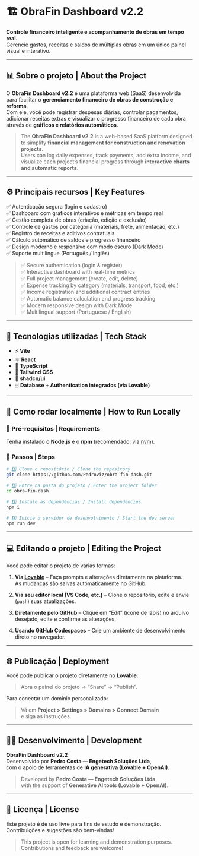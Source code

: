 # 🏗️ ObraFin Dashboard v2.2

**Controle financeiro inteligente e acompanhamento de obras em tempo real.**  
Gerencie gastos, receitas e saldos de múltiplas obras em um único painel visual e interativo.

---

## 📊 Sobre o projeto | About the Project

O **ObraFin Dashboard v2.2** é uma plataforma web (SaaS) desenvolvida para facilitar o **gerenciamento financeiro de obras de construção e reforma**.  
Com ele, você pode registrar despesas diárias, controlar pagamentos, adicionar receitas extras e visualizar o progresso financeiro de cada obra através de **gráficos e relatórios automáticos**.

> The **ObraFin Dashboard v2.2** is a web-based SaaS platform designed to simplify **financial management for construction and renovation projects**.  
> Users can log daily expenses, track payments, add extra income, and visualize each project’s financial progress through **interactive charts and automatic reports**.

---

## ⚙️ Principais recursos | Key Features

✅ Autenticação segura (login e cadastro)  
✅ Dashboard com gráficos interativos e métricas em tempo real  
✅ Gestão completa de obras (criação, edição e exclusão)  
✅ Controle de gastos por categoria (materiais, frete, alimentação, etc.)  
✅ Registro de receitas e aditivos contratuais  
✅ Cálculo automático de saldos e progresso financeiro  
✅ Design moderno e responsivo com modo escuro (Dark Mode)  
✅ Suporte multilíngue (Português / Inglês)

> ✅ Secure authentication (login & register)  
> ✅ Interactive dashboard with real-time metrics  
> ✅ Full project management (create, edit, delete)  
> ✅ Expense tracking by category (materials, transport, food, etc.)  
> ✅ Income registration and additional contract entries  
> ✅ Automatic balance calculation and progress tracking  
> ✅ Modern responsive design with Dark Mode  
> ✅ Multilingual support (Portuguese / English)

---

## 🧩 Tecnologias utilizadas | Tech Stack

- ⚡ **Vite**
- ⚛️ **React**
- 🧠 **TypeScript**
- 🎨 **Tailwind CSS**
- 🧱 **shadcn/ui**
- 🗄️ **Database + Authentication integrados (via Lovable)**

---

## 🚀 Como rodar localmente | How to Run Locally

### 🧱 Pré-requisitos | Requirements
Tenha instalado o **Node.js** e o **npm** (recomendado: via [nvm](https://github.com/nvm-sh/nvm)).

### 🔧 Passos | Steps

```bash
# 1️⃣ Clone o repositório / Clone the repository
git clone https://github.com/Pedroviz/obra-fin-dash.git

# 2️⃣ Entre na pasta do projeto / Enter the project folder
cd obra-fin-dash

# 3️⃣ Instale as dependências / Install dependencies
npm i

# 4️⃣ Inicie o servidor de desenvolvimento / Start the dev server
npm run dev
```

---

## 💻 Editando o projeto | Editing the Project

Você pode editar o projeto de várias formas:

1. **Via [Lovable](https://lovable.dev)** – Faça prompts e alterações diretamente na plataforma.  
   As mudanças são salvas automaticamente no GitHub.

2. **Via seu editor local (VS Code, etc.)** – Clone o repositório, edite e envie (`push`) suas atualizações.

3. **Diretamente pelo GitHub** – Clique em “Edit” (ícone de lápis) no arquivo desejado, edite e confirme as alterações.

4. **Usando GitHub Codespaces** – Crie um ambiente de desenvolvimento direto no navegador.

---

## 🌐 Publicação | Deployment

Você pode publicar o projeto diretamente no **Lovable**:
> Abra o painel do projeto → “Share” → “Publish”.

Para conectar um domínio personalizado:
> Vá em **Project > Settings > Domains > Connect Domain**  
> e siga as instruções.

---

## 👨‍💻 Desenvolvimento | Development

**ObraFin Dashboard v2.2**  
Desenvolvido por **Pedro Costa — Engetech Soluções Ltda**,  
com o apoio de ferramentas de **IA generativa (Lovable + OpenAI)**.

> Developed by **Pedro Costa — Engetech Soluções Ltda**,  
> with the support of **Generative AI tools (Lovable + OpenAI)**.

---

## 🏁 Licença | License

Este projeto é de uso livre para fins de estudo e demonstração.  
Contribuições e sugestões são bem-vindas!

> This project is open for learning and demonstration purposes.  
> Contributions and feedback are welcome!
